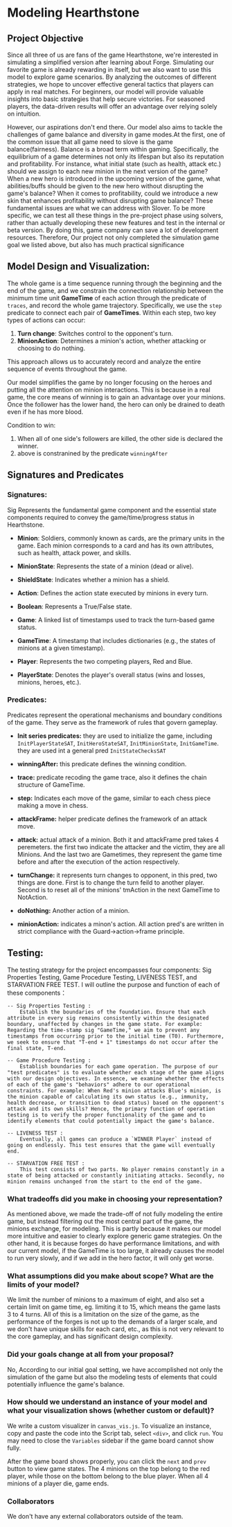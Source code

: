 # Modeling Hearthstone

## Project Objective

Since all three of us are fans of the game Hearthstone, we're interested in simulating a simplified version after learning about Forge. Simulating our favorite game is already rewarding in itself, but we also want to use this model to explore game scenarios. By analyzing the outcomes of different strategies, we hope to uncover effective general tactics that players can apply in real matches. For beginners, our model will provide valuable insights into basic strategies that help secure victories. For seasoned players, the data-driven results will offer an advantage over relying solely on intuition.

However, our aspirations don't end there. Our model also aims to tackle the challenges of game balance and diversity in game modes.At the first, one of the common issue that all game need to slove is the game balance(fairness). Balance is a broad term within gaming. Specifically, the equilibrium of a game determines not only its lifespan but also its reputation and profitability. For instance, what initial state (such as health, attack etc.) should we assign to each new minion in the next version of the game? When a new hero is introduced in the upcoming version of the game, what abilities/buffs should be given to the new hero without disrupting the game's balance? When it comes to profitability, could we introduce a new skin that enhances profitability without disrupting game balance? These fundamental issues are what we can address with Slover. To be more specific, we can test all these things in the pre-project phase using solvers, rather than actually developing these new features and test in the internal or beta version. By doing this, game company can save a lot of development resources. Therefore, Our project not only completed the simulation game goal we listed above, but also has much practical significance

## Model Design and Visualization:
The whole game is a time sequence running through the beginning and the end of the game, and we constrain the connection relationship between the minimum time unit **GameTime** of each action through the predicate of ``traces``, and record the whole game trajectory.  Specifically, we use the ``step`` predicate to connect each pair of **GameTimes**. Within each step, two key types of actions can occur:

1. **Turn change**: Switches control to the opponent's turn.
2. **MinionAction**: Determines a minion's action, whether attacking or choosing to do nothing.



This approach allows us to accurately record and analyze the entire sequence of events throughout the game.

Our model simplifies the game by no longer focusing on the heroes and putting all the attention on minion interactions. This is because in a real game, the core means of winning is to gain an advantage over your minions. Once the follower has the lower hand, the hero can only be drained to death even if he has more blood.

Condition to win: 
1. When all of one side's followers are killed, the other side is declared the winner. 
2. above is constranined by the predicate ``winningAfter``

## Signatures and Predicates

### Signatures:

Sig Represents the fundamental game component and the essential state components required to convey the game/time/progress status in Hearthstone.

- **Minion**: Soldiers, commonly known as cards, are the primary units in the game. Each minion corresponds to a card and has its own attributes, such as health, attack power, and skills.

- **MinionState**: Represents the state of a minion (dead or alive).

- **ShieldState**: Indicates whether a minion has a shield.

- **Action**: Defines the action state executed by minions in every turn.

- **Boolean**: Represents a True/False state.

- **Game**: A linked list of timestamps used to track the turn-based game status.

- **GameTime**: A timestamp that includes dictionaries (e.g., the states of minions at a given timestamp).

- **Player**: Represents the two competing players, Red and Blue.

- **PlayerState**: Denotes the player's overall status (wins and losses, minions, heroes, etc.).

### Predicates:

Predicates represent the operational mechanisms and boundary conditions of the game. They serve as the framework of rules that govern gameplay. 

- **Init series predicates:** they are used to initialize the game, including ``InitPlayerStateSAT``, ``InitHeroStateSAT``, ``InitMinionState``, ``InitGameTime``. they are used int a general pred ``InitStateChecksSAT``

- **winningAfter:** this predicate defines the winning condition.

- **trace:** predicate recoding the game trace, also it defines the chain structure of GameTime.

- **step:** Indicates each move of the game, similar to each chess piece making a move in chess.

- **attackFrame:** helper predicate defines the framework of an attack move.

- **attack:** actual attack of a minion. Both it and attackFrame pred takes 4 peremeters. the first two indicate the attacker and the victim, they are all Minions. And the last two are Gametimes, they represent the game time before and after the execution of the action respectively.

- **turnChange:** it represents turn changes to opponent, in this pred, two things are done. First is to change the turn feild to another player. Second is to reset all of the minions' tmAction in the next GameTime to NotAction.

- **doNothing:** Another action of a minion.

- **minionAction:** indicates a minon's action. All action pred's are written in strict compliance with the Guard->action->frame principle.





## Testing:
The testing strategy for the project encompasses four components: Sig Properties Testing, Game Procedure Testing, LIVENESS TEST, and STARVATION FREE TEST. I will outline the purpose and function of each of these components：

    -- Sig Properties Testing :
        Establish the boundaries of the foundation. Ensure that each attribute in every sig remains consistently within the designated boundary, unaffected by changes in the game state. For example: Regarding the time-stamp sig "GameTime," we aim to prevent any timestamps from occurring prior to the initial time (T0). Furthermore, we seek to ensure that "T-end + 1" timestamps do not occur after the final state, T-end. 

    -- Game Procedure Testing : 
        Establish boundaries for each game operation. The purpose of our "test predicates" is to evaluate whether each stage of the game aligns with our design objectives. In essence, we examine whether the effects of each of the game's "behaviors" adhere to our operational constraints. For example: When Red's minion attacks Blue's minion, is the minion capable of calculating its own status (e.g., immunity, health decrease, or transition to dead status) based on the opponent's attack and its own skills? Hence, the primary function of operation testing is to verify the proper functionality of the game and to identify elements that could potentially impact the game's balance.

    -- LIVENESS TEST :
        Eventually, all games can produce a `WINNER Player` instead of going on endlessly. This test ensures that the game will eventually end.
    
    -- STARVATION FREE TEST : 
        This test consists of two parts. No player remains constantly in a state of being attacked or constantly initiating attacks. Secondly, no minion remains unchanged from the start to the end of the game.



###  What tradeoffs did you make in choosing your representation? 
As mentioned above, we made the trade-off of not fully modeling the entire game, but instead filtering out the most central part of the game, the minions exchange, for modeling. This is partly because it makes our model more intuitive and easier to clearly explore generic game strategies. On the other hand, it is because forges do have performance limitations, and with our current model, if the GameTime is too large, it already causes the model to run very slowly, and if we add in the hero factor, it will only get worse.


### What assumptions did you make about scope? What are the limits of your model?
We limit the number of minions to a maximum of eight, and also set a certain limit on game time, eg. limiting it to 15, which means the game lasts 3 to 4 turns. All of this is a limitation on the size of the game, as the performance of the forges is not up to the demands of a larger scale, and we don't have unique skills for each card, etc., as this is not very relevant to the core gameplay, and has significant design complexity.

### Did your goals change at all from your proposal?

No, According to our initial goal setting, we have accomplished not only the simulation of the 
game but also the modeling tests of elements that could potentially influence the game's balance.

### How should we understand an instance of your model and what your visualization shows (whether custom or default)?

We write a custom visualizer in `canvas_vis.js`. To visualize an instance, copy and paste the code into the Script tab, select `<div>`, and click `run`. You may need to close the `Variables` sidebar if the game board cannot show fully.

After the game board shows properly, you can click the `next` and `prev` button to view game states. The 4 minions on the top belong to the red player, while those on the bottom belong to the blue player. When all 4 minions of a player die, game ends.

### Collaborators
We don't have any external collaborators outside of the team.